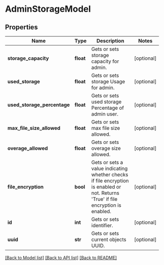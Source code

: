 # AdminStorageModel

## Properties
Name | Type | Description | Notes
------------ | ------------- | ------------- | -------------
**storage_capacity** | **float** | Gets or sets storage capacity for admin. | [optional] 
**used_storage** | **float** | Gets or sets storage Usage for admin. | [optional] 
**used_storage_percentage** | **float** | Gets or sets used storage Percentage of admin user. | [optional] 
**max_file_size_allowed** | **float** | Gets or sets max file size allowed. | [optional] 
**overage_allowed** | **float** | Gets or sets overage size allowed. | [optional] 
**file_encryption** | **bool** | Gets or sets a value indicating whether checks if file encryption is enabled or not. Returns &#39;True&#39; if file encryption is enabled. | [optional] 
**id** | **int** | Gets or sets identifier. | [optional] 
**uuid** | **str** | Gets or sets current objects UUID. | [optional] 

[[Back to Model list]](../README.md#documentation-for-models) [[Back to API list]](../README.md#documentation-for-api-endpoints) [[Back to README]](../README.md)


